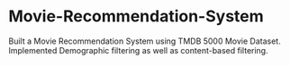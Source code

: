 # Movie-Recommendation-System
Built a Movie Recommendation System using TMDB 5000 Movie Dataset. Implemented Demographic filtering as well as content-based filtering.
